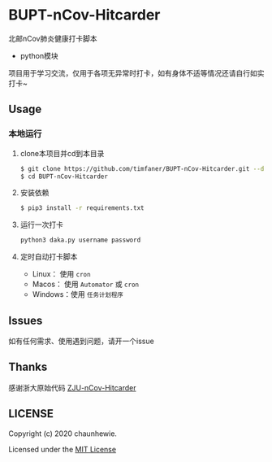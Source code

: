 # BUPT-nCov-Hitcarder

北邮nCov肺炎健康打卡脚本

 - python模块


 项目用于学习交流，仅用于各项无异常时打卡，如有身体不适等情况还请自行如实打卡~


## Usage

### 本地运行

1. clone本项目并cd到本目录
    ```bash
    $ git clone https://github.com/timfaner/BUPT-nCov-Hitcarder.git --depth 1
    $ cd BUPT-nCov-Hitcarder
    ```
    
2. 安装依赖

    ```bash
    $ pip3 install -r requirements.txt
    ```

3. 运行一次打卡
    ```bash
    python3 daka.py username password
    ```

4. 定时自动打卡脚本
    - Linux：  使用 `cron`
    - Macos：  使用 `Automator` 或 `cron`
    - Windows：使用 `任务计划程序`


## Issues
如有任何需求、使用遇到问题，请开一个issue

## Thanks

感谢浙大原始代码 [ZJU-nCov-Hitcarder](https://github.com/Tishacy/ZJU-nCov-Hitcarder)


## LICENSE

Copyright (c) 2020 chaunhewie.

Licensed under the [MIT License](https://github.com/chaunhewie/BUPT-nCov-Hitcarder/blob/master/LICENSE)

